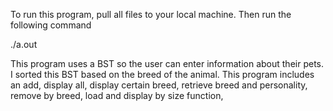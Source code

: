 To run this program, pull all files to your local machine. Then run the following command

./a.out

This program uses a BST so the user can enter information about their pets. I sorted this BST based on the breed of the animal. This program includes an add, display all,
display certain breed, retrieve breed and personality, remove by breed, load and display by size function,
